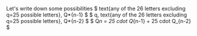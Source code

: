 Let's write down some possibilities 
$ text{any of the 26 letters excluding q=25 possible letters}, Q*{n-1} $ 
$ q, text{any of the 26 letters excluding q=25 possible letters}, Q*{n-2} $ 
$ Q*n = 25 cdot Q*{n-1} + 25 cdot Q_{n-2} $
